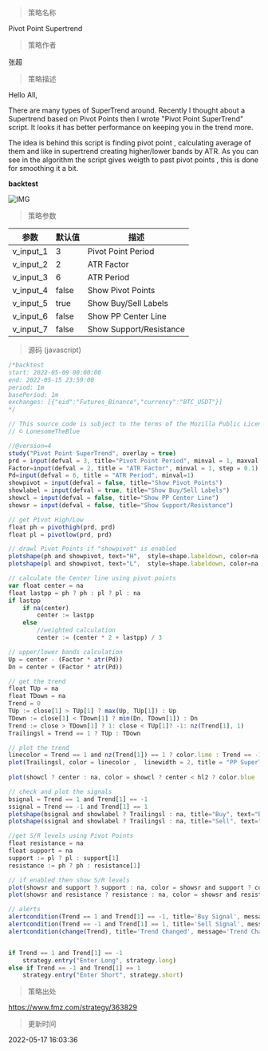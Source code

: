 
> 策略名称

Pivot Point Supertrend

> 策略作者

张超

> 策略描述

Hello All,

There are many types of SuperTrend around. Recently I thought about a Supertrend based on Pivot Points then I wrote "Pivot Point SuperTrend" script. It looks it has better performance on keeping you in the trend more.

The idea is behind this script is finding pivot point , calculating average of them and like in supertrend creating higher/lower bands by ATR. As you can see in the algorithm the script gives weigth to past pivot points , this is done for smoothing it a bit.

**backtest**

 ![IMG](https://www.fmz.com/upload/asset/fd80a8497ef73b8f55.png) 

> 策略参数



|参数|默认值|描述|
|----|----|----|
|v_input_1|3|Pivot Point Period|
|v_input_2|2|ATR Factor|
|v_input_3|6|ATR Period|
|v_input_4|false|Show Pivot Points|
|v_input_5|true|Show Buy/Sell Labels|
|v_input_6|false|Show PP Center Line|
|v_input_7|false|Show Support/Resistance|


> 源码 (javascript)

``` javascript
/*backtest
start: 2022-05-09 00:00:00
end: 2022-05-15 23:59:00
period: 1m
basePeriod: 1m
exchanges: [{"eid":"Futures_Binance","currency":"BTC_USDT"}]
*/

// This source code is subject to the terms of the Mozilla Public License 2.0 at https://mozilla.org/MPL/2.0/
// © LonesomeTheBlue

//@version=4
study("Pivot Point SuperTrend", overlay = true)
prd = input(defval = 3, title="Pivot Point Period", minval = 1, maxval = 50)
Factor=input(defval = 2, title = "ATR Factor", minval = 1, step = 0.1)
Pd=input(defval = 6, title = "ATR Period", minval=1)
showpivot = input(defval = false, title="Show Pivot Points")
showlabel = input(defval = true, title="Show Buy/Sell Labels")
showcl = input(defval = false, title="Show PP Center Line")
showsr = input(defval = false, title="Show Support/Resistance")

// get Pivot High/Low
float ph = pivothigh(prd, prd)
float pl = pivotlow(prd, prd)

// drawl Pivot Points if "showpivot" is enabled
plotshape(ph and showpivot, text="H",  style=shape.labeldown, color=na, textcolor=color.red, location=location.abovebar, transp=0, offset = -prd)
plotshape(pl and showpivot, text="L",  style=shape.labeldown, color=na, textcolor=color.lime, location=location.belowbar, transp=0, offset = -prd)

// calculate the Center line using pivot points
var float center = na
float lastpp = ph ? ph : pl ? pl : na
if lastpp
    if na(center)
        center := lastpp
    else
        //weighted calculation
        center := (center * 2 + lastpp) / 3

// upper/lower bands calculation
Up = center - (Factor * atr(Pd))
Dn = center + (Factor * atr(Pd))

// get the trend
float TUp = na
float TDown = na
Trend = 0
TUp := close[1] > TUp[1] ? max(Up, TUp[1]) : Up
TDown := close[1] < TDown[1] ? min(Dn, TDown[1]) : Dn
Trend := close > TDown[1] ? 1: close < TUp[1]? -1: nz(Trend[1], 1)
Trailingsl = Trend == 1 ? TUp : TDown

// plot the trend
linecolor = Trend == 1 and nz(Trend[1]) == 1 ? color.lime : Trend == -1 and nz(Trend[1]) == -1 ? color.red : na
plot(Trailingsl, color = linecolor ,  linewidth = 2, title = "PP SuperTrend")
 
plot(showcl ? center : na, color = showcl ? center < hl2 ? color.blue : color.red : na)

// check and plot the signals
bsignal = Trend == 1 and Trend[1] == -1
ssignal = Trend == -1 and Trend[1] == 1
plotshape(bsignal and showlabel ? Trailingsl : na, title="Buy", text="Buy", location = location.absolute, style = shape.labelup, size = size.tiny, color = color.lime, textcolor = color.black, transp = 0)
plotshape(ssignal and showlabel ? Trailingsl : na, title="Sell", text="Sell", location = location.absolute, style = shape.labeldown, size = size.tiny, color = color.red, textcolor = color.white, transp = 0)

//get S/R levels using Pivot Points
float resistance = na
float support = na
support := pl ? pl : support[1]
resistance := ph ? ph : resistance[1]

// if enabled then show S/R levels
plot(showsr and support ? support : na, color = showsr and support ? color.lime : na, style = plot.style_circles, offset = -prd)
plot(showsr and resistance ? resistance : na, color = showsr and resistance ? color.red : na, style = plot.style_circles, offset = -prd)

// alerts
alertcondition(Trend == 1 and Trend[1] == -1, title='Buy Signal', message='Buy Signal')
alertcondition(Trend == -1 and Trend[1] == 1, title='Sell Signal', message='Sell Signal')
alertcondition(change(Trend), title='Trend Changed', message='Trend Changed')


if Trend == 1 and Trend[1] == -1
    strategy.entry("Enter Long", strategy.long)
else if Trend == -1 and Trend[1] == 1
    strategy.entry("Enter Short", strategy.short)
```

> 策略出处

https://www.fmz.com/strategy/363829

> 更新时间

2022-05-17 16:03:36

